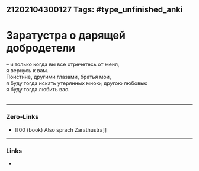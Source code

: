 21202104300127
Tags: #type_unfinished_anki 
---
# Заратустра о дарящей добродетели

– и только когда вы все отречетесь от меня,  <br>я вернусь к вам. <br>Поистине, другими глазами, братья мои, <br>я буду тогда искать утерянных мною; другою любовью <br>я буду тогда любить вас. <br> <br>

---
### Zero-Links
- [[00 (book) Also sprach Zarathustra]]
---
### Links
-